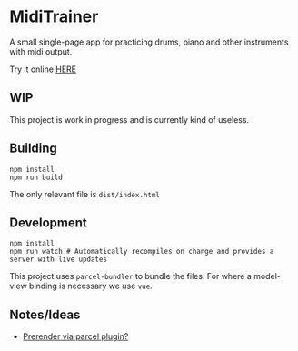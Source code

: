 # MidiTrainer

A small single-page app for practicing drums, piano and other instruments with midi output.

Try it online [HERE](https://cannedfood.github.io/MidiTrainer/)

## WIP

This project is work in progress and is currently kind of useless.

## Building

```
npm install
npm run build
```
The only relevant file is `dist/index.html`


## Development

```
npm install
npm run watch # Automatically recompiles on change and provides a server with live updates
```

This project uses `parcel-bundler` to bundle the files.
For where a model-view binding is necessary we use `vue`.

## Notes/Ideas
- [Prerender via parcel plugin?](https://github.com/ABuffSeagull/parcel-plugin-prerender)
